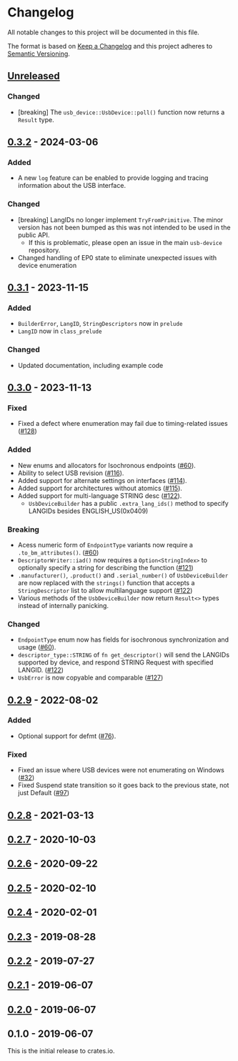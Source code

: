 # Changelog

All notable changes to this project will be documented in this file.

The format is based on [Keep a Changelog](http://keepachangelog.com/en/1.0.0/)
and this project adheres to [Semantic Versioning](http://semver.org/spec/v2.0.0.html).

## [Unreleased]

### Changed
* [breaking] The `usb_device::UsbDevice::poll()` function now returns a `Result` type.

## [0.3.2] - 2024-03-06

### Added
* A new `log` feature can be enabled to provide logging and tracing information about the USB
interface.

### Changed
* [breaking] LangIDs no longer implement `TryFromPrimitive`. The minor version has not been bumped
as this was not intended to be used in the public API.
    - If this is problematic, please open an issue in the main `usb-device` repository.
* Changed handling of EP0 state to eliminate unexpected issues with device enumeration

## [0.3.1] - 2023-11-15

### Added
* `BuilderError`, `LangID`, `StringDescriptors` now in `prelude`
* `LangID` now in `class_prelude`

### Changed
* Updated documentation, including example code

## [0.3.0] - 2023-11-13

### Fixed
* Fixed a defect where enumeration may fail due to timing-related issues ([#128](https://github.com/rust-embedded-community/usb-device/issues/128))

### Added
* New enums and allocators for Isochronous endpoints ([#60](https://github.com/rust-embedded-community/usb-device/pull/60)).
* Ability to select USB revision ([#116](https://github.com/rust-embedded-community/usb-device/pull/116)).
* Added support for alternate settings on interfaces ([#114](https://github.com/rust-embedded-community/usb-device/pull/114)).
* Added support for architectures without atomics ([#115](https://github.com/rust-embedded-community/usb-device/pull/115)).
* Added support for multi-language STRING desc ([#122](https://github.com/rust-embedded-community/usb-device/pull/122)).
  * `UsbDeviceBuilder` has a public `.extra_lang_ids()` method to specify LANGIDs besides ENGLISH_US(0x0409)

### Breaking
* Acess numeric form of `EndpointType` variants now require a `.to_bm_attributes()`. ([#60](https://github.com/rust-embedded-community/usb-device/pull/60))
* `DescriptorWriter::iad()` now requires a `Option<StringIndex>` to optionally specify a string for describing the function ([#121](https://github.com/rust-embedded-community/usb-device/pull/121))
* `.manufacturer()`, `.product()` and `.serial_number()` of `UsbDeviceBuilder` are now replaced with the `strings()` function that accepts a `StringDescriptor` list to allow multilanguage support ([#122](https://github.com/rust-embedded-community/usb-device/pull/122))
* Various methods of the `UsbDeviceBuilder` now return `Result<>` types instead of internally panicking.

### Changed
* `EndpointType` enum now has fields for isochronous synchronization and usage ([#60](https://github.com/rust-embedded-community/usb-device/pull/60)).
* `descriptor_type::STRING` of `fn get_descriptor()` will send the LANGIDs supported by device, and respond STRING Request with specified LANGID. ([#122](https://github.com/rust-embedded-community/usb-device/pull/122))
* `UsbError` is now copyable and comparable ([#127](https://github.com/rust-embedded-community/usb-device/pull/127))

## [0.2.9] - 2022-08-02

### Added
* Optional support for defmt ([#76](https://github.com/rust-embedded-community/usb-device/pull/76)).

### Fixed
* Fixed an issue where USB devices were not enumerating on Windows ([#32](https://github.com/rust-embedded-community/usb-device/issues/82))
* Fixed Suspend state transition so it goes back to the previous state, not just Default ([#97](https://github.com/rust-embedded-community/usb-device/pull/97))

## [0.2.8] - 2021-03-13

## [0.2.7] - 2020-10-03

## [0.2.6] - 2020-09-22

## [0.2.5] - 2020-02-10

## [0.2.4] - 2020-02-01

## [0.2.3] - 2019-08-28

## [0.2.2] - 2019-07-27

## [0.2.1] - 2019-06-07

## [0.2.0] - 2019-06-07

## 0.1.0 - 2019-06-07

This is the initial release to crates.io.

[Unreleased]: https://github.com/rust-embedded-community/usb-device/compare/v0.3.2...HEAD
[0.3.2]: https://github.com/rust-embedded-community/usb-device/compare/v0.3.1...v0.3.2
[0.3.1]: https://github.com/rust-embedded-community/usb-device/compare/v0.3.0...v0.3.1
[0.3.0]: https://github.com/rust-embedded-community/usb-device/compare/v0.2.9...v0.3.0
[0.2.9]: https://github.com/rust-embedded-community/usb-device/compare/v0.2.8...v0.2.9
[0.2.8]: https://github.com/rust-embedded-community/usb-device/compare/v0.2.7...v0.2.8
[0.2.7]: https://github.com/rust-embedded-community/usb-device/compare/v0.2.6...v0.2.7
[0.2.6]: https://github.com/rust-embedded-community/usb-device/compare/v0.2.5...v0.2.6
[0.2.5]: https://github.com/rust-embedded-community/usb-device/compare/v0.2.4...v0.2.5
[0.2.4]: https://github.com/rust-embedded-community/usb-device/compare/v0.2.3...v0.2.4
[0.2.3]: https://github.com/rust-embedded-community/usb-device/compare/v0.2.2...v0.2.3
[0.2.2]: https://github.com/rust-embedded-community/usb-device/compare/v0.2.1...v0.2.2
[0.2.1]: https://github.com/rust-embedded-community/usb-device/compare/v0.2.0...v0.2.1
[0.2.0]: https://github.com/rust-embedded-community/usb-device/compare/v0.1.0...v0.2.0
